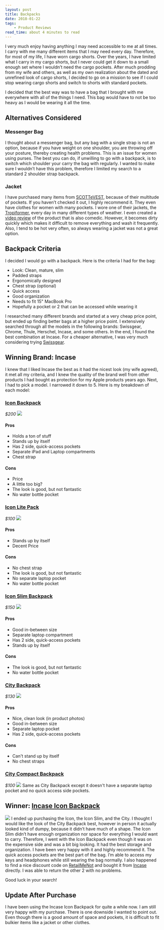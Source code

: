 ```yaml
---
layout: post
title: Backpacks
date: 2018-01-22
tags: 
    - Product Reviews
read_time: about 4 minutes to read
---
```


I very much enjoy having anything I may need accessible to me at all times. I carry with me many different items that I may need every day. Therefore, for most of my life, I have worn cargo shorts. Over the years, I have limited what I carry in my cargo shorts, but I never could get it down to a small enough set where I wouldn’t need the cargo pockets. After much prodding from my wife and others, as well as my own realization about the dated and unrefined look of cargo shorts, I decided to go on a mission to see if I could stop wearing cargo shorts and switch to shorts with standard pockets. 

I decided that the best way was to have a bag that I brought with me everywhere with all of the things I need. This bag would have to not be too heavy as I would be wearing it all the time. 

## Alternatives Considered
### Messenger Bag
I thought about a messenger bag, but any bag with a single strap is not an option, because if you have weight on one shoulder, you are throwing off your posture, thereby creating health problems. This is an issue for women using purses. The best you can do, if unwilling to go with a backpack, is to switch which shoulder your carry the bag with regularly. I wanted to make sure I wouldn’t have this problem, therefore I limited my search to a standard 2 shoulder strap backpack. 

### Jacket
I have purchased many items from [SCOTTeVEST](https://www.scottevest.com/), because of their multitude of pockets. If you haven’t checked it out, I highly recommend it. They even have clothes for women with many pockets. I wore one of their jackets, the [Tropiformer](https://www.scottevest.com/v3_store/Tropiformer_Jacket.shtml), every day in many different types of weather. I even created a [video review](https://youtu.be/l5cLlt5CP8k) of the product that is also comedic. However, it becomes dirty quickly which makes it difficult to remove everything and wash it frequently. Also, I tend to be hot very often, so always wearing a jacket was not a great option. 

## Backpack Criteria
I decided I would go with a backpack. Here is the criteria I had for the bag:
- Look: Clean, mature, slim
- Padded straps
- Ergonomically designed
- Chest strap (optional)
- Quick access
- Good organization
- Needs to fit 15" MacBook Pro
- Hopefully a pocket or 2 that can be accessed while wearing it

I researched many different brands and started at a very cheap price point, but ended up finding better bags at a higher price point. I extensively searched through all the models in the following brands: Swissgear, Chrome, Thule, Herschel, Incase, and some others. In the end, I found the best combination at Incase. For a cheaper alternative, I was very much considering trying [Swissgear](www.swissgear.com).

## Winning Brand: Incase
I knew that I liked Incase the best as it had the nicest look (my wife agreed), it met all my criteria, and I knew the quality of the brand well from other products I had bought as protection for my Apple products years ago. Next, I had to pick a model. I narrowed it down to 5. Here is my breakdown of each model:

### [Icon Backpack](https://www.incase.com/products/travel/backpacks/icon-backpack)
_$200_
![](/images/icon-backpack-blk_05_1.jpg)
#### Pros
- Holds a ton of stuff
- Stands up by itself
- Has 2 side, quick-access pockets
- Separate iPad and Laptop compartments
- Chest strap

#### Cons
- Price
- A little too big?
- The look is good, but not fantastic
- No water bottle pocket

### [Icon Lite Pack](https://www.incase.com/products/bags/backpacks/icon-lite-backpack)
_$100_
![](/images/incase-icon-lite-pack-inco100279-blk-h.jpg)
#### Pros
- Stands up by itself
- Decent Price

#### Cons
- No chest strap
- The look is good, but not fantastic
- No separate laptop pocket
- No water bottle pocket

### [Icon Slim Backpack](https://www.incase.com/icon-slim-backpack)
_$150_
![](/images/incase-icon-slim-laptop-backpack-8.jpg)
#### Pros
- Good in-between size
- Separate laptop compartment
- Has 2 side, quick-access pockets
- Stands up by itself

#### Cons
- The look is good, but not fantastic
- No water bottle pocket

### [City Backpack](https://www.incase.com/products/bags/backpacks/city-backpack)
_$130_
![](/images/city-backpack-blk_02.jpg)
#### Pros
- Nice, clean look (in product photos)
- Good in-between size
- Separate laptop pocket
- Has 2 side, quick-access pockets

#### Cons
- Can't stand up by itself
- No chest straps

### [City Compact Backpack](https://www.incase.com/products/bags/backpacks/city-compact-backpack)
_$100_
![](/images/city_compact_backpack-_black-_h.jpg)
Same as City Backpack except it doesn't have a separate laptop pocket and no quick access side pockets.

## Winner: [Incase Icon Backpack](https://www.incase.com/products/travel/backpacks/icon-backpack)
![](/images/icon-backpack-blk_expanded.jpg)
I ended up purchasing the Icon, the Icon Slim, and the City. I thought I would like the look of the City Backpack best, however in person it actually looked kind of dumpy, because it didn’t have much of a shape. The Icon Slim didn’t have enough organization nor space for everything I would want to carry. Therefore, I went with the Icon Backpack even though it was on the expensive side and was a bit big looking. It had the best storage and organization. I have been very happy with it and highly recommend it. The quick access pockets are the best part of the bag. I’m able to access my keys and headphones while still wearing the bag normally. I also happened to find a nice discount code on [RetailMeNot](www.retailmenot.com) and bought it from [Incase](www.incase.com) directly. I was able to return the other 2 with no problems.

Good luck in your search!

## Update After Purchase
I have been using the Incase Icon Backpack for quite a while now. I am still very happy with my purchase. There is one downside I wanted to point out. Even though there is a good amount of space and pockets, it is difficult to fit bulkier items like a jacket or other clothes.


